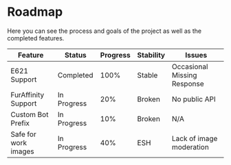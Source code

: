 # Roadmap

Here you can see the process and goals of the project as well as the completed features.

| Feature              | Status      | Progress | Stability | Issues                      |
|----------------------|-------------|----------|-----------|-----------------------------|
| E621 Support         | Completed   | 100%     | Stable    | Occasional Missing Response |
| FurAffinity Support    | In Progress | 20%      | Broken    | No public API               |
| Custom Bot Prefix     | In Progress | 10%      | Broken    | N/A                         |
| Safe for work images | In Progress | 40%      | ESH       | Lack of image moderation    |
